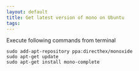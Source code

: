 ```yaml
---
layout: default
title: Get latest version of mono on Ubuntu
tags:
---
```


Execute following commands from terminal

```sudo
sudo add-apt-repository ppa:directhex/monoxide
sudo apt-get update
sudo apt-get install mono-complete
```
